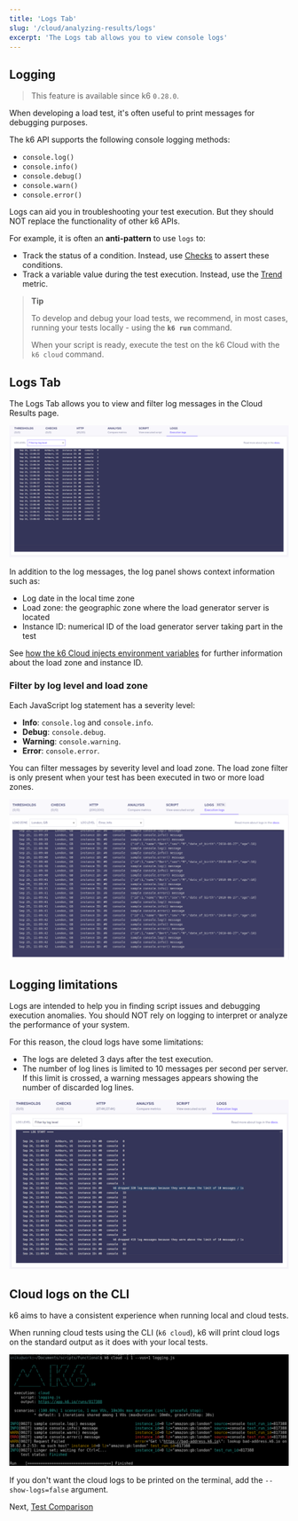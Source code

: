 ```yaml
---
title: 'Logs Tab'
slug: '/cloud/analyzing-results/logs'
excerpt: 'The Logs tab allows you to view console logs'
---
```


## Logging

> This feature is available since k6 `0.28.0`.

When developing a load test, it's often useful to print messages for debugging purposes.

The k6 API supports the following console logging methods:

- `console.log()`
- `console.info()`
- `console.debug()`
- `console.warn()`
- `console.error()`

Logs can aid you in troubleshooting your test execution. But they should NOT replace the functionality of other k6 APIs.

For example, it is often an **anti-pattern** to use `logs` to:

- Track the status of a condition. Instead, use [Checks](/javascript-api/k6/check-val-sets-tags) to assert these conditions.
- Track a variable value during the test execution. Instead, use the [Trend](/javascript-api/k6-metrics/trend) metric.

> **Tip**
>
> To develop and debug your load tests, we recommend, in most cases, running your tests locally - using the **`k6 run`** command.
>
> When your script is ready, execute the test on the k6 Cloud with the `k6 cloud` command.

## Logs Tab

The Logs Tab allows you to view and filter log messages in the Cloud Results page.

![Cloud Logs Tab](./images/11-Cloud-Logs/cloud-logs-output-messages.png)

In addition to the log messages, the log panel shows context information such as:

- Log date in the local time zone
- Load zone: the geographic zone where the load generator server is located
- Instance ID: numerical ID of the load generator server taking part in the test

See [how the k6 Cloud injects environment variables](/cloud/creating-and-running-a-test/cloud-tests-from-the-cli#environment-variables) for further information about the load zone and instance ID.

### Filter by log level and load zone

Each JavaScript log statement has a severity level:

- **Info**: `console.log` and `console.info`.
- **Debug**: `console.debug`.
- **Warning**: `console.warning`.
- **Error**: `console.error`.

You can filter messages by severity level and load zone. The load zone filter is only present when your test has been executed in two or more load zones.

![Cloud Logs Tab with Filter](./images/11-Cloud-Logs/cloud-logs-output-messages-with-filter.png)

## Logging limitations

Logs are intended to help you in finding script issues and debugging execution anomalies. You should NOT rely on logging to interpret or analyze the performance of your system.

For this reason, the cloud logs have some limitations:

- The logs are deleted 3 days after the test execution.
- The number of log lines is limited to 10 messages per second per server. If this limit is crossed, a warning messages appears showing the number of discarded log lines.

![Cloud Logs Tab Drop Message](./images/11-Cloud-Logs/cloud-logs-output-drop-messages.png)

## Cloud logs on the CLI

k6 aims to have a consistent experience when running local and cloud tests.

When running cloud tests using the CLI (`k6 cloud`), k6 will print cloud logs on the standard output as it does with your local tests.

![Cloud Logs Tab in CLI](./images/11-Cloud-Logs/cloud-logs-cli-output.png)

If you don't want the cloud logs to be printed on the terminal, add the `--show-logs=false` argument.

Next, [Test Comparison](/cloud/analyzing-results/test-comparison)
